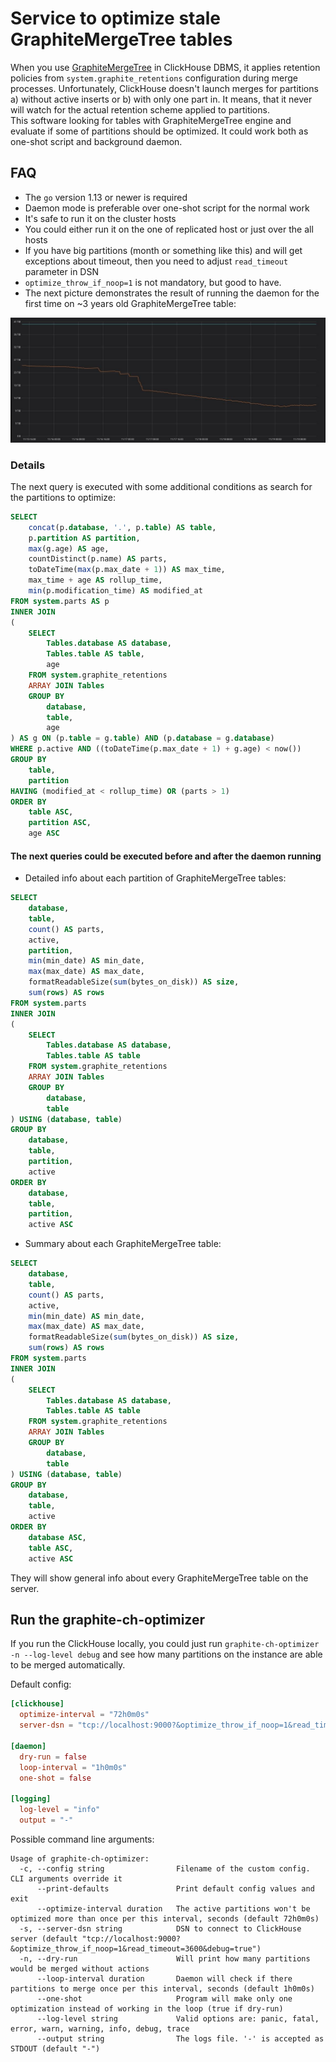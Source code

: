 # Service to optimize stale GraphiteMergeTree tables
When you use [GraphiteMergeTree](https://clickhouse.yandex/docs/en/operations/table_engines/graphitemergetree) in ClickHouse DBMS, it applies retention policies from `system.graphite_retentions` configuration during merge processes. Unfortunately, ClickHouse doesn't launch merges for partitions a) without active inserts or b) with only one part in. It means, that it never will watch for the actual retention scheme applied to partitions.  
This software looking for tables with GraphiteMergeTree engine and evaluate if some of partitions should be optimized. It could work both as one-shot script and background daemon.

## FAQ
* The `go` version 1.13 or newer is required
* Daemon mode is preferable over one-shot script for the normal work
* It's safe to run it on the cluster hosts
* You could either run it on the one of replicated host or just over the all hosts
* If you have big partitions (month or something like this) and will get exceptions about timeout, then you need to adjust `read_timeout` parameter in DSN
* `optimize_throw_if_noop=1` is not mandatory, but good to have.
* The next picture demonstrates the result of running the daemon for the first time on ~3 years old GraphiteMergeTree table:  
<img src="./docs/result.jpg" alt="example"/>

### Details
The next query is executed with some additional conditions as search for the partitions to optimize:

```sql
SELECT
    concat(p.database, '.', p.table) AS table,
    p.partition AS partition,
    max(g.age) AS age,
    countDistinct(p.name) AS parts,
    toDateTime(max(p.max_date + 1)) AS max_time,
    max_time + age AS rollup_time,
    min(p.modification_time) AS modified_at
FROM system.parts AS p
INNER JOIN
(
    SELECT
        Tables.database AS database,
        Tables.table AS table,
        age
    FROM system.graphite_retentions
    ARRAY JOIN Tables
    GROUP BY
        database,
        table,
        age
) AS g ON (p.table = g.table) AND (p.database = g.database)
WHERE p.active AND ((toDateTime(p.max_date + 1) + g.age) < now())
GROUP BY
    table,
    partition
HAVING (modified_at < rollup_time) OR (parts > 1)
ORDER BY
    table ASC,
    partition ASC,
    age ASC
```

#### The next queries could be executed before and after the daemon running

* Detailed info about each partition of GraphiteMergeTree tables:

```sql
SELECT
    database,
    table,
    count() AS parts,
    active,
    partition,
    min(min_date) AS min_date,
    max(max_date) AS max_date,
    formatReadableSize(sum(bytes_on_disk)) AS size,
    sum(rows) AS rows
FROM system.parts
INNER JOIN
(
    SELECT
        Tables.database AS database,
        Tables.table AS table
    FROM system.graphite_retentions
    ARRAY JOIN Tables
    GROUP BY
        database,
        table
) USING (database, table)
GROUP BY
    database,
    table,
    partition,
    active
ORDER BY
    database,
    table,
    partition,
    active ASC
```

* Summary about each GraphiteMergeTree table:

```sql
SELECT
    database,
    table,
    count() AS parts,
    active,
    min(min_date) AS min_date,
    max(max_date) AS max_date,
    formatReadableSize(sum(bytes_on_disk)) AS size,
    sum(rows) AS rows
FROM system.parts
INNER JOIN
(
    SELECT
        Tables.database AS database,
        Tables.table AS table
    FROM system.graphite_retentions
    ARRAY JOIN Tables
    GROUP BY
        database,
        table
) USING (database, table)
GROUP BY
    database,
    table,
    active
ORDER BY
    database ASC,
    table ASC,
    active ASC
```

They will show general info about every GraphiteMergeTree table on the server.

## Run the graphite-ch-optimizer
If you run the ClickHouse locally, you could just run `graphite-ch-optimizer -n --log-level debug` and see how many partitions on the instance are able to be merged automatically.

Default config:

```toml
[clickhouse]
  optimize-interval = "72h0m0s"
  server-dsn = "tcp://localhost:9000?&optimize_throw_if_noop=1&read_timeout=3600&debug=true"

[daemon]
  dry-run = false
  loop-interval = "1h0m0s"
  one-shot = false

[logging]
  log-level = "info"
  output = "-"
```

Possible command line arguments:

```
Usage of graphite-ch-optimizer:
  -c, --config string                Filename of the custom config. CLI arguments override it
      --print-defaults               Print default config values and exit
      --optimize-interval duration   The active partitions won't be optimized more than once per this interval, seconds (default 72h0m0s)
  -s, --server-dsn string            DSN to connect to ClickHouse server (default "tcp://localhost:9000?&optimize_throw_if_noop=1&read_timeout=3600&debug=true")
  -n, --dry-run                      Will print how many partitions would be merged without actions
      --loop-interval duration       Daemon will check if there partitions to merge once per this interval, seconds (default 1h0m0s)
      --one-shot                     Program will make only one optimization instead of working in the loop (true if dry-run)
      --log-level string             Valid options are: panic, fatal, error, warn, warning, info, debug, trace
      --output string                The logs file. '-' is accepted as STDOUT (default "-")
```
